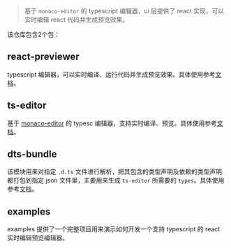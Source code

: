 
>  基于 `monaco-editor` 的 typescript 编辑器，ui 层提供了 react 实现，可以实时编辑 react 代码并生成预览效果。

该仓库包含2个包：

## react-previewer

typescript 编辑器，可以实时编译、运行代码并生成预览效果。具体使用参考[文档]()。

## ts-editor

基于 [monaco-editor](https://microsoft.github.io/monaco-editor/) 的 typesc 编辑器，支持实时编译、预览。具体使用参考[文档]()。

## dts-bundle

该模块用来对指定 `.d.ts` 文件进行解析，把其包含的类型声明及依赖的类型声明都打包到指定 json 文件里，主要用来生成 `ts-editor` 所需要的 `types`。具体使用参考[文档]()。


## examples 

examples 提供了一个完整项目用来演示如何开发一个支持 typescript 的 react 实时编辑预览编辑器。